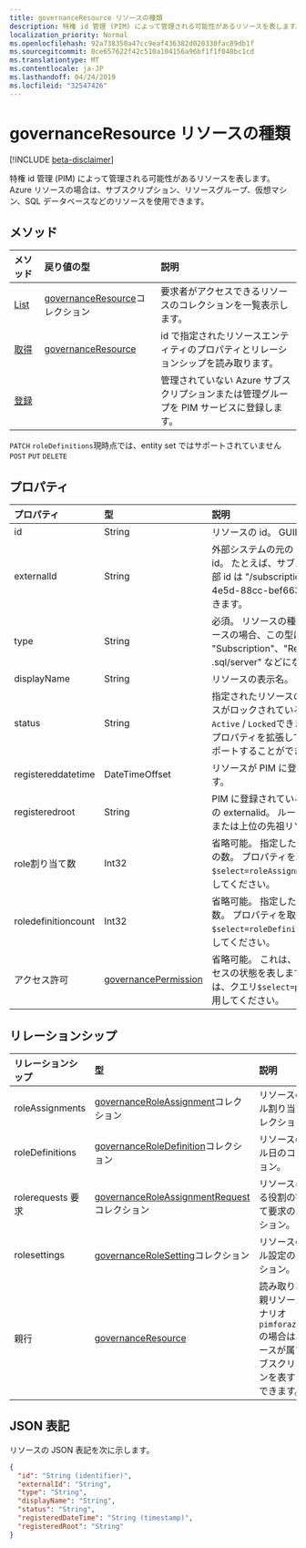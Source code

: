 ```yaml
---
title: governanceResource リソースの種類
description: 特権 id 管理 (PIM) によって管理される可能性があるリソースを表します。 Azure リソースの場合は、サブスクリプション、リソースグループ、仮想マシン、SQL データベースなどのリソースを使用できます。
localization_priority: Normal
ms.openlocfilehash: 92a738350a47cc9eaf436382d020330fac89db1f
ms.sourcegitcommit: 0ce657622f42c510a104156a96bf1f1f040bc1cd
ms.translationtype: MT
ms.contentlocale: ja-JP
ms.lasthandoff: 04/24/2019
ms.locfileid: "32547426"
---
```

# <a name="governanceresource-resource-type"></a>governanceResource リソースの種類

[!INCLUDE [beta-disclaimer](../../includes/beta-disclaimer.md)]

特権 id 管理 (PIM) によって管理される可能性があるリソースを表します。 Azure リソースの場合は、サブスクリプション、リソースグループ、仮想マシン、SQL データベースなどのリソースを使用できます。


## <a name="methods"></a>メソッド

| メソッド          | 戻り値の型 |説明|
|:---------------|:--------|:----------|
|[List](../api/governanceresource-list.md) | [governanceResource](../resources/governanceresource.md)コレクション|要求者がアクセスできるリソースのコレクションを一覧表示します。|
|[取得](../api/governanceresource-get.md) | [governanceResource](../resources/governanceresource.md) |id で指定されたリソースエンティティのプロパティとリレーションシップを読み取ります。|
|[登録](../api/governanceresource-register.md) | |管理されていない Azure サブスクリプションまたは管理グループを PIM サービスに登録します。 |

`PATCH` `roleDefinitions`現時点では、entity set ではサポートされていません`POST` `PUT` `DELETE`

## <a name="properties"></a>プロパティ
| プロパティ          |型         |説明|
|:------------------|:----------|:----------|
|id                 |String     |リソースの id。 GUID 形式です。|
|externalId           |String   |外部システムの元の id を表す、リソースの外部 id。 たとえば、サブスクリプションリソースの外部 id は "/subscriptions/c14ae696-5e0c-4e5d-88cc-bef6637737ac" にすることができます。 |
|type               |String     |必須。 リソースの種類。 たとえば、Azure リソースの場合、この型は "Subscription"、"ResourceGroup"、"Microsoft .sql/server" などになります。|
|displayName        |String     |リソースの表示名。|
|status             |String     |指定されたリソースの状態。 たとえば、リソースがロックされているかどうかを表すことが`Active` / `Locked`できます (値:)。 注: 今後、このプロパティを拡張して、より多くのシナリオをサポートすることができます。|
|registereddatetime|DateTimeOffset      |リソースが PIM に登録されている日時を表します。|
|registeredroot|String      |PIM に登録されているリソースのルートスコープの externalid。 ルートスコープには、親、親、または上位の先祖リソースを指定できます。|
|role割り当て数|Int32      |省略可能。 指定したリソースのロール割り当ての数。 プロパティを取得するには、クエリ`$select=roleAssignmentCount`で明示的にを使用してください。|
|roledefinitioncount|Int32      |省略可能。 指定したリソースのロール定義の数。 プロパティを取得するには、クエリ`$select=roleDefinitionCount`で明示的にを使用してください。|
|アクセス許可|[governancePermission](../resources/governancepermission.md)      |省略可能。 これは、リソースへの要求者のアクセスの状態を表します。プロパティを取得するには、クエリ`$select=permissions`で明示的にを使用してください。|

## <a name="relationships"></a>リレーションシップ
| リレーションシップ   | 型                                         |説明|
|:---------------|:---------------------------------------------|:----------|
|roleAssignments |[governanceRoleAssignment](../resources/governanceroleassignment.md)コレクション|リソースのロール割り当てのコレクション。|
|roleDefinitions |[governanceRoleDefinition](../resources/governanceroledefinition.md)コレクション|リソースのロール日のコレクション。|
|rolerequests 要求 |[governanceRoleAssignmentRequest](../resources/governanceroleassignmentrequest.md)コレクション|リソースに対する役割の割り当て要求のコレクション。|
|rolesettings |[governanceRoleSetting](../resources/governancerolesetting.md)コレクション|リソースのロール設定のコレクション。|
|親行          |[governanceResource](../resources/governanceresource.md)           |読み取り専用。 親リソース。 シナリオ`pimforazurerbac`の場合は、リソースが属するサブスクリプションを表すことができます。|

## <a name="json-representation"></a>JSON 表記

リソースの JSON 表記を次に示します。

<!-- {
  "blockType": "resource",
  "optionalProperties": [

  ],
  "@odata.type": "microsoft.graph.governanceResource"
}-->
```json
{
  "id": "String (identifier)",
  "externalId": "String",
  "type": "String",
  "displayName": "String",
  "status": "String",
  "registeredDateTime": "String (timestamp)",
  "registeredRoot": "String"
}

```
<!-- uuid: 8fcb5dbc-d5aa-4681-8e31-b001d5168d79
2015-10-25 14:57:30 UTC -->
<!--
{
  "type": "#page.annotation",
  "description": "governanceResource",
  "keywords": "",
  "section": "documentation",
  "tocPath": "",
  "suppressions": [
    "Error: /api-reference/beta/resources/governanceresource.md:\r\n      Exception processing links.\r\n    System.ArgumentException: Link Definition was null. Link text: !INCLUDE [beta-disclaimer](../../includes/beta-disclaimer.md)\r\n      at ApiDoctor.Validation.DocFile.get_LinkDestinations()\r\n      at ApiDoctor.Validation.DocSet.ValidateLinks(Boolean includeWarnings, String[] relativePathForFiles, IssueLogger issues, Boolean requireFilenameCaseMatch, Boolean printOrphanedFiles)"
  ]
}
-->
